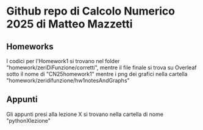 <h1>Github repo di Calcolo Numerico 2025 di Matteo Mazzetti</h1>
<h2>Homeworks</h2>
<p>I codici per l'Homework1 si trovano nel folder "homework/zeriDiFunzione/corretti", mentre il file finale si trova su Overleaf sotto il nome di "CN25homework1" mentre i png dei grafici nella cartella "homework/zeridifunzione/hw1notesAndGraphs"</p>
<p></p>
<h2>Appunti</h2>
<p>Gli appunti presi alla lezione X si trovano nella cartella di nome "pythonXlezione" </p>
